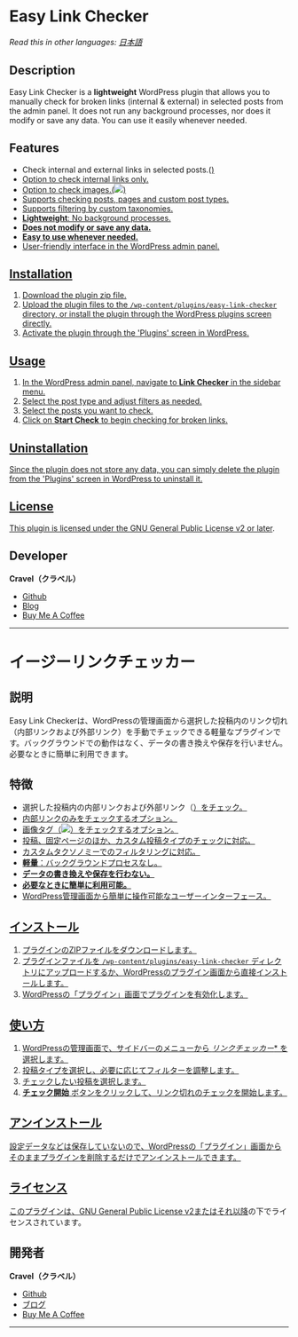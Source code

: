 # Easy Link Checker

*Read this in other languages: [日本語](#イージーリンクチェッカー)*

## Description

Easy Link Checker is a **lightweight** WordPress plugin that allows you to manually check for broken links (internal & external) in selected posts from the admin panel. It does not run any background processes, nor does it modify or save any data. You can use it easily whenever needed.

## Features

- Check internal and external links in selected posts.(<a href="...">)
- Option to check internal links only.
- Option to check images.(<img src="...">)
- Supports checking posts, pages and custom post types.
- Supports filtering by custom taxonomies.
- **Lightweight**: No background processes.
- **Does not modify or save any data.**
- **Easy to use whenever needed.**
- User-friendly interface in the WordPress admin panel.

## Installation

1. Download the plugin zip file.
2. Upload the plugin files to the `/wp-content/plugins/easy-link-checker` directory, or install the plugin through the WordPress plugins screen directly.
3. Activate the plugin through the 'Plugins' screen in WordPress.

## Usage

1. In the WordPress admin panel, navigate to **Link Checker** in the sidebar menu.
2. Select the post type and adjust filters as needed.
3. Select the posts you want to check.
4. Click on **Start Check** to begin checking for broken links.

## Uninstallation

Since the plugin does not store any data, you can simply delete the plugin from the 'Plugins' screen in WordPress to uninstall it.

## License

This plugin is licensed under the [GNU General Public License v2 or later](https://www.gnu.org/licenses/gpl-2.0.html).

## Developer

**Cravel（クラベル）**

- [Github](https://github.com/cravelweb)
- [Blog](https://cravelweb.com/)
- [Buy Me A Coffee](https://www.buymeacoffee.com/cravel)

---

# イージーリンクチェッカー

## 説明

Easy Link Checkerは、WordPressの管理画面から選択した投稿内のリンク切れ（内部リンクおよび外部リンク）を手動でチェックできる軽量なプラグインです。バックグラウンドでの動作はなく、データの書き換えや保存を行いません。必要なときに簡単に利用できます。

## 特徴

- 選択した投稿内の内部リンクおよび外部リンク（<a href="...">）をチェック。
- 内部リンクのみをチェックするオプション。
- 画像タグ（<img src="...">）をチェックするオプション。
- 投稿、固定ページのほか、カスタム投稿タイプのチェックに対応。
- カスタムタクソノミーでのフィルタリングに対応。
- **軽量**：バックグラウンドプロセスなし。
- **データの書き換えや保存を行わない。**
- **必要なときに簡単に利用可能。**
- WordPress管理画面から簡単に操作可能なユーザーインターフェース。

## インストール

1. プラグインのZIPファイルをダウンロードします。
2. プラグインファイルを `/wp-content/plugins/easy-link-checker` ディレクトリにアップロードするか、WordPressのプラグイン画面から直接インストールします。
3. WordPressの「プラグイン」画面でプラグインを有効化します。

## 使い方

1. WordPressの管理画面で、サイドバーのメニューから *リンクチェッカー** を選択します。
2. 投稿タイプを選択し、必要に応じてフィルターを調整します。
3. チェックしたい投稿を選択します。
4. **チェック開始** ボタンをクリックして、リンク切れのチェックを開始します。

## アンインストール

設定データなどは保存していないので、WordPressの「プラグイン」画面からそのままプラグインを削除するだけでアンインストールできます。

## ライセンス

このプラグインは、[GNU General Public License v2またはそれ以降](https://www.gnu.org/licenses/gpl-2.0.html)の下でライセンスされています。

## 開発者

**Cravel（クラベル）**

- [Github](https://github.com/cravelweb)
- [ブログ](https://cravelweb.com/)
- [Buy Me A Coffee](https://www.buymeacoffee.com/cravel)

---
